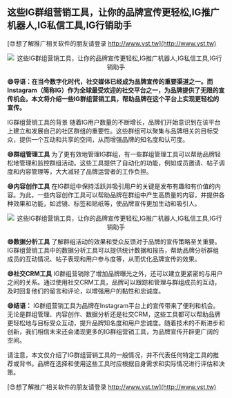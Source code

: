 ## **这些IG群组营销工具，让你的品牌宣传更轻松,IG推广机器人,IG私信工具,IG行销助手**

[😍想了解推广相关软件的朋友请登录 http://www.vst.tw](http://www.vst.tw)

 <center><img src="https://vst.tw/MP4/tuiguang/png/1.png" alt="这些IG群组营销工具，让你的品牌宣传更轻松,IG推广机器人,IG私信工具,IG行销助手"></center>

**😄导语：在当今数字化时代，社交媒体已经成为品牌宣传的重要渠道之一。而Instagram（简称IG）作为全球最受欢迎的社交平台之一，为品牌提供了无限的宣传机会。本文将介绍一些IG群组营销工具，帮助品牌在这个平台上实现更轻松的宣传。**

IG群组营销工具的背景
随着IG用户数量的不断增长，品牌们开始意识到在该平台上建立和发展自己的社区群组的重要性。这些群组可以聚集与品牌相关的目标受众，提供一个互动和共享的空间，从而增强品牌的知名度和认可度。

**😄群组管理工具**
为了更有效地管理IG群组，有一些群组管理工具可以帮助品牌轻松地管理和监控群组活动。这些工具提供了自动化的功能，例如成员邀请、帖子调度和内容管理等，大大减轻了品牌运营者的工作负担。

**😄内容创作工具**
在IG群组中保持活跃并吸引用户的关键是发布有趣和有价值的内容。为此，一些内容创作工具可以帮助品牌在群组中产生高质量的内容，并提供各种效果和功能，如滤镜、标签和贴纸等，使品牌宣传更加生动和吸引人。

 <center><img src="https://vst.tw/MP4/tuiguang/png/5.png" alt="这些IG群组营销工具，让你的品牌宣传更轻松,IG推广机器人,IG私信工具,IG行销助手"></center>

**😄数据分析工具**
了解群组活动的效果和受众反馈对于品牌的宣传策略至关重要。IG群组营销工具中的数据分析工具可以提供统计数据和报告，帮助品牌分析群组成员的互动情况、帖子表现和用户参与度等，从而优化品牌宣传的效果。

**😄社交CRM工具**
IG群组营销除了增加品牌曝光之外，还可以建立更紧密的与用户之间的关系。通过使用社交CRM工具，品牌可以跟踪和管理与群组成员的互动，及时回复他们的留言和评论，以增强用户的黏性和忠诚度。

**😄结语：**
IG群组营销工具为品牌在Instagram平台上的宣传带来了便利和机会。无论是群组管理、内容创作、数据分析还是社交CRM，这些工具都可以帮助品牌更轻松地与目标受众互动，提升品牌知名度和用户忠诚度。随着技术的不断进步和创新，我们相信未来还会涌现更多的IG群组营销工具，为品牌宣传开辟更广阔的空间。

请注意，本文仅介绍了IG群组营销工具的一般情况，并不代表任何特定工具的推荐或背书。品牌在选择和使用这些工具时应根据自身需求和实际情况进行评估和决策。

[😍想了解推广相关软件的朋友请登录 http://www.vst.tw](http://www.vst.tw)



